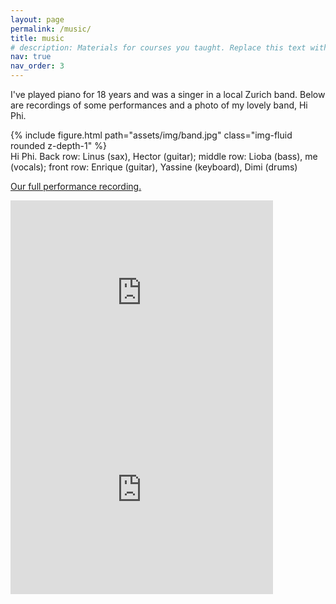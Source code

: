 ```yaml
---
layout: page
permalink: /music/
title: music
# description: Materials for courses you taught. Replace this text with your description.
nav: true
nav_order: 3
---
```


I've played piano for 18 years and was a singer in a local Zurich band. Below are recordings of some performances and a photo of my lovely band, Hi Phi.

<div class="row mt-3">
    <div class="col-sm mt-3 mt-md-0">
        {% include figure.html path="assets/img/band.jpg" class="img-fluid rounded z-depth-1" %}
    </div>
</div>
<div class="caption">
    Hi Phi. Back row: Linus (sax), Hector (guitar); middle row: Lioba (bass), me (vocals); front row: Enrique (guitar), Yassine (keyboard), Dimi (drums)
</div>

<a href='https://drive.google.com/file/d/1nEHh97I_6i-IhXay-hxe-NCrW2q2Ie2d/view?usp=share_link'>Our full performance recording.</a>


<iframe width="420" height="315" src="https://www.youtube.com/embed/OLcH1IWrdrQ" frameborder="0" allowfullscreen></iframe>

<iframe width="420" height="315" src="https://www.youtube.com/embed/mlY3MoE-vRE" frameborder="0" allowfullscreen></iframe>

<!-- <a href='https://www.youtube.com/watch?v=OLcH1IWrdrQ'>Me playing Impromptu Op. 90 No. 4 by Schubert</a> -->

<!-- <iframe width="420" height="315" src="https://www.youtube.com/watch?v=mlY3MoE-vRE" frameborder="0" allowfullscreen></iframe> -->

<!-- {% youtube mlY3MoE-vRE %} -->


<!-- <a href='https://www.youtube.com/watch?v=mlY3MoE-vRE'>Me playing O Polichinelo by Villa Lobos</a> -->


